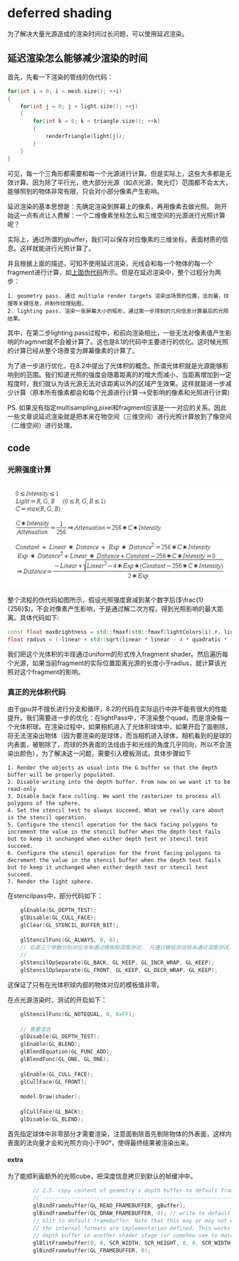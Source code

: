 # deferred shading
为了解决大量光源造成的渲染时间过长问题，可以使用延迟渲染。

## 延迟渲染怎么能够减少渲染的时间

首先，先看一下渲染的管线的伪代码：
<span id = "pseudocode"></span>
```c++
for(int i = 0; i < mesh.size(); ++i)
{
    for(int j = 0; j < light.size(); ++j)
    {
        for(int k = 0; k < triangle.size(); ++k)
        {
            renderTriangle(light[j]);
        }
    }
}
```

可见，每一个三角形都需要和每一个光源进行计算。但是实际上，这些大多都是无效计算。因为除了平行光，绝大部分光源（如点光源，聚光灯）范围都不会太大，能够照到的物体非常有限，只会对小部分像素产生影响。

延迟渲染的基本思想是：先确定渲染到屏幕上的像素，再用像素去做光照。
刚开始这一点有点让人费解：一个二维像素坐标怎么和三维空间的光源进行光照计算呢？

实际上，通过所谓的gbuffer，我们可以保存对应像素的三维坐标，表面材质的信息。这样就能进行光照计算了。

并且根据上面的描述，可知不使用延迟渲染，光线会和每一个物体的每一个fragment进行计算，如[上面伪代码](#pseudocode)所示。但是在延迟渲染中，整个过程分为两步：

    1. geometry pass. 通过 multiple render targets 渲染出场景的位置，法向量，纹理等关键信息，并制作纹理贴图。
    2. lighting pass. 渲染一张屏幕大小的矩形，通过第一步得到的几何信息计算最后的光照结果。


其中，在第二步lighting pass过程中，和前向渲染相比，一些无法对像素值产生影响的fragmnet就不会被计算了。这也是8.1的代码中主要进行的优化。这时候光照的计算已经从整个场景变为屏幕像素的计算了。

为了进一步进行优化，在8.2中提出了光体积的概念。所谓光体积就是光源能够影响到的范围。我们知道光照的强度会随着距离的的增大而减小，当距离增加到一定程度时，我们就认为该光源无法对该距离以外的区域产生效果。这样就能进一步减少计算（原本所有像素都会和每个光源进行计算-->受影响的像素和光照进行计算)

PS. 如果没有指定multisampling,pixel和fragment应该是一一对应的关系。因此一些文章说延迟渲染就是把本来在物空间（三维空间）进行光照计算放到了像空间（二维空间）进行处理。

   
## code 
### 光照强度计算
![](./threshold.jpg)

整个流程的伪代码如图所示，假设光照强度衰减到某个数字后($\frac{1}{256}$)，不会对像素产生影响，于是通过解二次方程，得到光照影响的最大距离。具体代码如下:

```c++
const float maxBrightness = std::fmaxf(std::fmaxf(lightColors[i].r, lightColors[i].g), lightColors[i].b);
float radius = (-linear + std::sqrt(linear * linear - 4 * quadratic * (constant - (256.0f / 5.0f) * maxBrightness))) / (2.0f * quadratic);
```
我们把这个光体积的半径通过uniform的形式传入fragment shader。然后遍历每个光源，如果当前fragment的实际位置距离光源的长度小于radius，就计算该光照对这个fragment的影响。

### 真正的光体积代码
由于gpu并不擅长进行分支和循环，8.2的代码在实际运行中并不能有很大的性能提升。我们需要进一步的优化：在lightPass中，不渲染整个quad，而是渲染每一个光体积球。在渲染过程中，如果相机进入了光体积球体中，如果开启了面剔除，将无法渲染出物体（因为要渲染的是球体，而当相机进入球体，相机看到的是球的内表面，被剔除了，而球的外表面的法线由于和光线的角度几乎同向，所以不会渲染出颜色），为了解决这一问题，需要引入模板测试。具体步骤如下

    1. Render the objects as usual into the G buffer so that the depth buffer will be properly populated.
    2. Disable writing into the depth buffer. From now on we want it to be read-only
    3. Disable back face culling. We want the rasterizer to process all polygons of the sphere.
    4. Set the stencil test to always succeed. What we really care about is the stencil operation.
    5. Configure the stencil operation for the back facing polygons to increment the value in the stencil buffer when the depth test fails but to keep it unchanged when either depth test or stencil test succeed.
    6. Configure the stencil operation for the front facing polygons to decrement the value in the stencil buffer when the depth test fails but to keep it unchanged when either depth test or stencil test succeed.
    7. Render the light sphere.
   
在stencilpass中，部分代码如下：
```c++
    glEnable(GL_DEPTH_TEST);
    glDisable(GL_CULL_FACE);
    glClear(GL_STENCIL_BUFFER_BIT);

    glStencilFunc(GL_ALWAYS, 0, 0);
    // 后面三个参数分别对应没有通过模板和深度测试， 只通过模板测试但未通过深度测试，模板和深度测试都通过时采取策略
    // 
    glStencilOpSeparate(GL_BACK, GL_KEEP, GL_INCR_WRAP, GL_KEEP);
    glStencilOpSeparate(GL_FRONT, GL_KEEP, GL_DECR_WRAP, GL_KEEP);
```
这保证了只有在光体积球内部的物体对应的模板值非零。

在点光源渲染时，测试的开启如下：
```c++
    glStencilFunc(GL_NOTEQUAL, 0, 0xFF);

    // 需要混合
    glDisable(GL_DEPTH_TEST);
    glEnable(GL_BLEND);
    glBlendEquation(GL_FUNC_ADD);
    glBlendFunc(GL_ONE, GL_ONE);

    glEnable(GL_CULL_FACE);
    glCullFace(GL_FRONT);

    model.Draw(shader);    

    glCullFace(GL_BACK);
    glDisable(GL_BLEND);
```

首先指定球体中非零部分才需要渲染，注意面剔除首先剔除物体的外表面，这样内表面的法向量才会和光照方向小于90°，使得最终结果被渲染出来。
#### extra 
为了能顺利画额外的光照cube，把深度信息拷贝到默认的帧缓冲中。

```c++
        // 2.5. copy content of geometry's depth buffer to default framebuffer's depth buffer
        // ----------------------------------------------------------------------------------
        glBindFramebuffer(GL_READ_FRAMEBUFFER, gBuffer);
        glBindFramebuffer(GL_DRAW_FRAMEBUFFER, 0); // write to default framebuffer
        // blit to default framebuffer. Note that this may or may not work as the internal formats of both the FBO and default framebuffer have to match.
        // the internal formats are implementation defined. This works on all of my systems, but if it doesn't on yours you'll likely have to write to the 		
        // depth buffer in another shader stage (or somehow see to match the default framebuffer's internal format with the FBO's internal format).
        glBlitFramebuffer(0, 0, SCR_WIDTH, SCR_HEIGHT, 0, 0, SCR_WIDTH, SCR_HEIGHT, GL_DEPTH_BUFFER_BIT, GL_NEAREST);
        glBindFramebuffer(GL_FRAMEBUFFER, 0);
```
